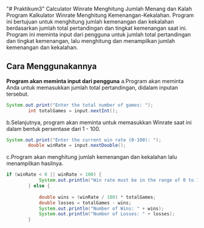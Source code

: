 "# Praktikum3" Calculator Winrate Menghitung Jumlah Menang dan Kalah
Program Kalkulator Winrate Menghitung  Kemenangan-Kekalahan. Program ini bertujuan untuk menghitung jumlah kemenangan dan kekalahan berdasarkan jumlah total pertandingan dan tingkat kemenangan saat ini. Program ini meminta input dari pengguna untuk jumlah total pertandingan dan tingkat kemenangan, lalu menghitung dan menampilkan jumlah kemenangan dan kekalahan.

## Cara Menggunakannya 

**Program akan meminta input dari pengguna**
a.Program akan meminta Anda untuk memasukkan jumlah total pertandingan, didalam inputan tersebut.
```java
System.out.print("Enter the total number of games: ");
        int totalGames = input.nextInt();
```

b.Selanjutnya, program akan meminta untuk memasukkan Winrate saat ini dalam bentuk persentase dari 1 - 100.
```java
System.out.print("Enter the current win rate (0-100): ");
        double winRate = input.nextDouble();
```

c.Program akan menghitung jumlah kemenangan dan kekalahan lalu menampilkan hasilnya.
```java
if (winRate < 0 || winRate > 100) {
            System.out.println("Win rate must be in the range of 0 to 100.");
        } else {
            
            double wins = (winRate / 100) * totalGames;
            double losses = totalGames - wins;
            System.out.println("Number of Wins: " + wins);
            System.out.println("Number of Losses: " + losses);
        }
```